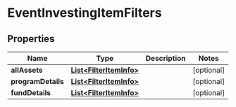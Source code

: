 # EventInvestingItemFilters

## Properties
Name | Type | Description | Notes
------------ | ------------- | ------------- | -------------
**allAssets** | [**List&lt;FilterItemInfo&gt;**](FilterItemInfo.md) |  |  [optional]
**programDetails** | [**List&lt;FilterItemInfo&gt;**](FilterItemInfo.md) |  |  [optional]
**fundDetails** | [**List&lt;FilterItemInfo&gt;**](FilterItemInfo.md) |  |  [optional]
